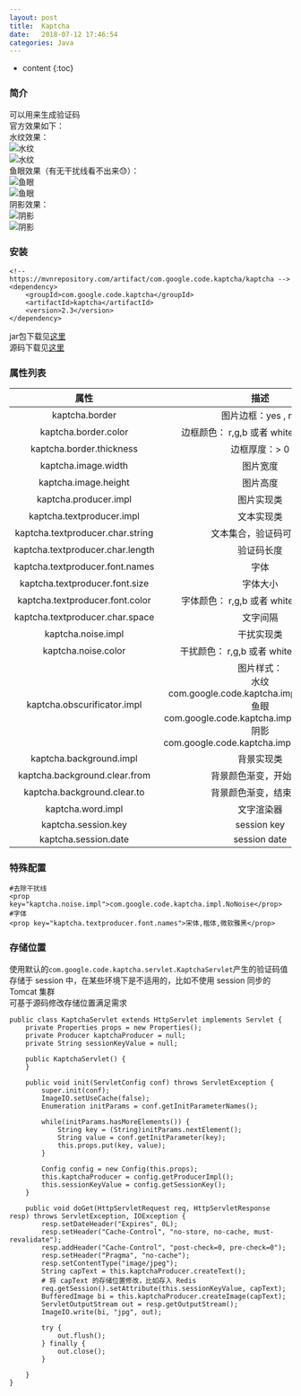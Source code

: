 ```yaml
---
layout: post
title:  Kaptcha
date:   2018-07-12 17:46:54
categories: Java
---
```


* content
{:toc}

### 简介
可以用来生成验证码  
官方效果如下：  
水纹效果：  
![水纹](http://7tszu0.com1.z0.glb.clouddn.com/WaterRipple.png '水纹')   
![水纹](http://7tszu0.com1.z0.glb.clouddn.com/WaterRipple-NoNoise.png '水纹无干扰线')  
鱼眼效果（有无干扰线看不出来😓）：  
![鱼眼](http://7tszu0.com1.z0.glb.clouddn.com/FishEyeGimpy.png '鱼眼')   
![鱼眼](http://7tszu0.com1.z0.glb.clouddn.com/FishEyeGimpy-NoNoise.png '鱼眼无干扰线')  
阴影效果：  
![阴影](http://7tszu0.com1.z0.glb.clouddn.com/ShadowGimpy.png '阴影')   
![阴影](http://7tszu0.com1.z0.glb.clouddn.com/ShadowGimpy-NoNoise.png '阴影无干扰线') 
### 安装

	<!-- https://mvnrepository.com/artifact/com.google.code.kaptcha/kaptcha -->
	<dependency>
	    <groupId>com.google.code.kaptcha</groupId>
	    <artifactId>kaptcha</artifactId>
	    <version>2.3</version>
	</dependency>

jar包下载见[这里](http://7xiqe6.com1.z0.glb.clouddn.com/kaptcha-2.3.jar)  
源码下载见[这里](http://7xiqe6.com1.z0.glb.clouddn.com/kaptcha-2.3.2-sources.jar)

### 属性列表

| 属性 | 描述 | 默认值 |
|:---:|:---:|:---:|
|kaptcha.border|图片边框：yes , no| yes|
|kaptcha.border.color|边框颜色： r,g,b 或者 white,black,blue| black |
|kaptcha.border.thickness|边框厚度：> 0|1|
|kaptcha.image.width|图片宽度| 200|
|kaptcha.image.height|图片高度|50|
|kaptcha.producer.impl|图片实现类|com.google.code.kaptcha.impl.DefaultKaptcha|
|kaptcha.textproducer.impl|文本实现类|com.google.code.kaptcha.text.impl.DefaultTextCreator|
|kaptcha.textproducer.char.string|文本集合，验证码可选值|abcde2345678gfynmnpwx|
|kaptcha.textproducer.char.length|验证码长度|	5|
|kaptcha.textproducer.font.names|字体|Arial, Courier|
|kaptcha.textproducer.font.size|字体大小|	40|
|kaptcha.textproducer.font.color|字体颜色： r,g,b  或者 white,black,blue| black |
|kaptcha.textproducer.char.space|文字间隔|2|
|kaptcha.noise.impl|干扰实现类|com.google.code.kaptcha.impl.DefaultNoise|
|kaptcha.noise.color|干扰颜色： r,g,b 或者 white,black,blue.| black |
|kaptcha.obscurificator.impl|图片样式：<br>水纹com.google.code.kaptcha.impl.WaterRipple 鱼眼com.google.code.kaptcha.impl.FishEyeGimpy 阴影com.google.code.kaptcha.impl.ShadowGimpy|com.google.code.kaptcha.impl.WaterRipple|
|kaptcha.background.impl|背景实现类|com.google.code.kaptcha.impl.DefaultBackground|
|kaptcha.background.clear.from|背景颜色渐变，开始颜色|	light grey|
|kaptcha.background.clear.to|背景颜色渐变，结束颜色| white |
|kaptcha.word.impl|文字渲染器|com.google.code.kaptcha.text.impl.DefaultWordRenderer|
|kaptcha.session.key|session key|KAPTCHA_SESSION_KEY|
|kaptcha.session.date|session date|KAPTCHA_SESSION_DATE|

### 特殊配置

	#去除干扰线
	<prop key="kaptcha.noise.impl">com.google.code.kaptcha.impl.NoNoise</prop>
	#字体
	<prop key="kaptcha.textproducer.font.names">宋体,楷体,微软雅黑</prop>

### 存储位置

使用默认的```com.google.code.kaptcha.servlet.KaptchaServlet```产生的验证码值存储于 session 中，在某些环境下是不适用的，比如不使用 session 同步的 Tomcat 集群  
可基于源码修改存储位置满足需求
	
	public class KaptchaServlet extends HttpServlet implements Servlet {
	    private Properties props = new Properties();
	    private Producer kaptchaProducer = null;
	    private String sessionKeyValue = null;
	
	    public KaptchaServlet() {
	    }
	
	    public void init(ServletConfig conf) throws ServletException {
	        super.init(conf);
	        ImageIO.setUseCache(false);
	        Enumeration initParams = conf.getInitParameterNames();
	
	        while(initParams.hasMoreElements()) {
	            String key = (String)initParams.nextElement();
	            String value = conf.getInitParameter(key);
	            this.props.put(key, value);
	        }
	
	        Config config = new Config(this.props);
	        this.kaptchaProducer = config.getProducerImpl();
	        this.sessionKeyValue = config.getSessionKey();
	    }
	
	    public void doGet(HttpServletRequest req, HttpServletResponse resp) throws ServletException, IOException {
	        resp.setDateHeader("Expires", 0L);
	        resp.setHeader("Cache-Control", "no-store, no-cache, must-revalidate");
	        resp.addHeader("Cache-Control", "post-check=0, pre-check=0");
	        resp.setHeader("Pragma", "no-cache");
	        resp.setContentType("image/jpeg");
	        String capText = this.kaptchaProducer.createText();
	        # 将 capText 的存储位置修改，比如存入 Redis
	        req.getSession().setAttribute(this.sessionKeyValue, capText);
	        BufferedImage bi = this.kaptchaProducer.createImage(capText);
	        ServletOutputStream out = resp.getOutputStream();
	        ImageIO.write(bi, "jpg", out);
	
	        try {
	            out.flush();
	        } finally {
	            out.close();
	        }
	
	    }
	}